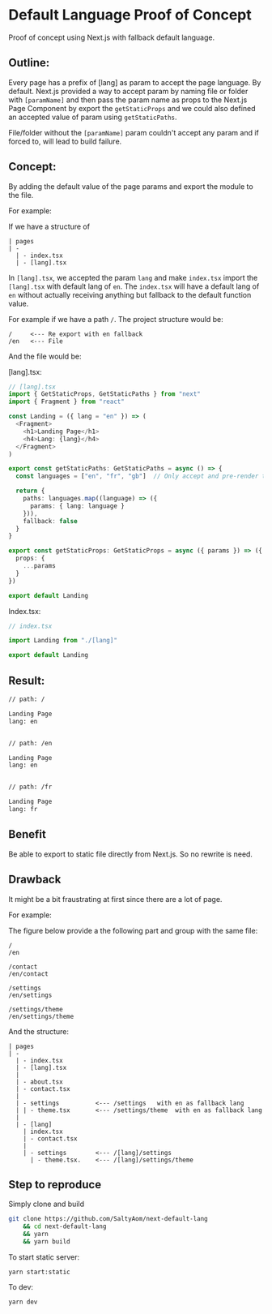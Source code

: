 # Default Language Proof of Concept
Proof of concept using Next.js with fallback default language.

## Outline:
Every page has a prefix of [lang] as param to accept the page language.
By default. Next.js provided a way to accept param by naming file or folder with `[paramName]` and then pass the param name as props to the Next.js Page Component by export the `getStaticProps` and we could also defined an accepted value of param using `getStaticPaths`.

File/folder without the `[paramName]` param couldn't accept any param and if forced to, will lead to build failure.

## Concept:
By adding the default value of the page params and export the module to the file. 

For example:

If we have a structure of
```
| pages
| -
  | - index.tsx
  | - [lang].tsx
```

In `[lang].tsx`, we accepted the param `lang` and make `index.tsx` import the `[lang].tsx` with default lang of `en`.
The `index.tsx` will have a default lang of `en` without actually receiving anything but fallback to the default function value.

For example if we have a path `/`. The project structure would be:

```
/     <--- Re export with en fallback
/en   <--- File
```

And the file would be:

[lang].tsx:
```typescript
// [lang].tsx
import { GetStaticProps, GetStaticPaths } from "next"
import { Fragment } from "react"

const Landing = ({ lang = "en" }) => (
  <Fragment>
    <h1>Landing Page</h1>
    <h4>Lang: {lang}</h4>
  </Fragment>
)

export const getStaticPaths: GetStaticPaths = async () => {
  const languages = ["en", "fr", "gb"]  // Only accept and pre-render these arguments

  return {
    paths: languages.map((language) => ({
      params: { lang: language }
    })),
    fallback: false
  }
}

export const getStaticProps: GetStaticProps = async ({ params }) => ({
  props: {
    ...params
  }
})

export default Landing
```

Index.tsx:
```typescript
// index.tsx

import Landing from "./[lang]"

export default Landing
```

## Result:
```html
// path: /

Landing Page
lang: en


// path: /en

Landing Page
lang: en


// path: /fr

Landing Page
lang: fr
```

## Benefit
Be able to export to static file directly from Next.js. So no rewrite is need.

## Drawback
It might be a bit fraustrating at first since there are a lot of page.

For example:
  
The figure below provide a the following part and group with the same file:
```
/  
/en  
  
/contact  
/en/contact  
  
/settings  
/en/settings  
  
/settings/theme  
/en/settings/theme  
```
  
And the structure:
```
| pages
| -
  | - index.tsx
  | - [lang].tsx
  |
  | - about.tsx
  | - contact.tsx
  |
  | - settings          <--- /settings   with en as fallback lang
  | | - theme.tsx       <--- /settings/theme  with en as fallback lang
  |
  | - [lang]
    | index.tsx
    | - contact.tsx
    |
    | - settings        <--- /[lang]/settings
      | - theme.tsx.    <--- /[lang]/settings/theme
```

## Step to reproduce
Simply clone and build

```bash
git clone https://github.com/SaltyAom/next-default-lang 
    && cd next-default-lang
    && yarn
    && yarn build
```

To start static server:
```
yarn start:static
```

To dev:
```
yarn dev
```
